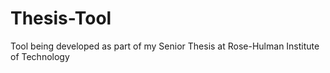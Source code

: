 Thesis-Tool
===========

Tool being developed as part of my Senior Thesis at Rose-Hulman Institute of Technology
